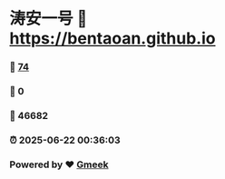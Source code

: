 # 涛安一号 :link: https://bentaoan.github.io 
### :page_facing_up: [74](https://bentaoan.github.io/tag.html) 
### :speech_balloon: 0 
### :hibiscus: 46682 
### :alarm_clock: 2025-06-22 00:36:03 
### Powered by :heart: [Gmeek](https://github.com/Meekdai/Gmeek)
